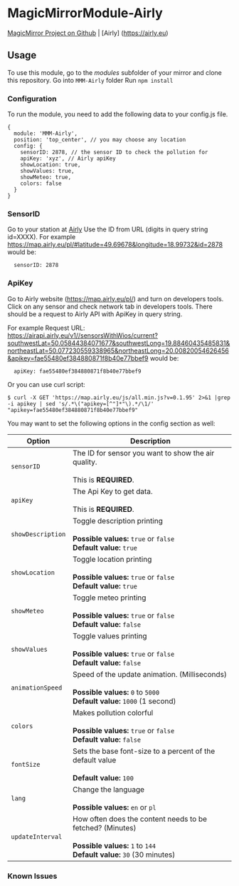 # MagicMirrorModule-Airly

[MagicMirror Project on Github](https://github.com/MichMich/MagicMirror) | [Airly] (https://airly.eu)

## Usage 

To use this module, go to the *modules* subfolder of your mirror and clone this repository.
Go into `MMM-Airly` folder
Run `npm install`

### Configuration

To run the module, you need to add the following data to your config.js file.

```
{
  module: 'MMM-Airly',
  position: 'top_center', // you may choose any location
  config: {
    sensorID: 2878, // the sensor ID to check the pollution for
    apiKey: 'xyz', // Airly apiKey
    showLocation: true,
    showValues: true,
    showMeteo: true,
    colors: false
  }
}
```
### SensorID
Go to your station at [Airly](https://map.airly.eu/pl/)
Use the ID from URL (digits in query string id=XXXX).
For example https://map.airly.eu/pl/#latitude=49.69678&longitude=18.99732&id=2878 would be:
```
  sensorID: 2878
```

### ApiKey
Go to Airly website (https://map.airly.eu/pl/) and turn on developers tools.
Click on any sensor and check network tab in developers tools.
There should be a request to Airly API with ApiKey in query string.

For example Request URL: https://airapi.airly.eu/v1//sensorsWithWios/current?southwestLat=50.05844384071677&southwestLong=19.88460435485831&northeastLat=50.077230559338965&northeastLong=20.00820054626456&apikey=fae55480ef384880871f8b40e77bbef9 would be:
```
  apiKey: fae55480ef384880871f8b40e77bbef9
```
Or you can use curl script:
```
$ curl -X GET 'https://map.airly.eu/js/all.min.js?v=0.1.95' 2>&1 |grep -i apikey | sed 's/.*\("apikey=[^"]*"\).*/\1/'
"apikey=fae55480ef384880871f8b40e77bbef9"
```

You may want to set the following options in the config section as well:

| Option |  Description | 
|---|---|
| `sensorID` | The ID for sensor you want to show the air quality.<br><br>This is **REQUIRED**. | 
| `apiKey` | The Api Key to get data.<br><br>This is **REQUIRED**. | 
| `showDescription` | Toggle description printing<br><br>**Possible values:** `true` or `false`<br>**Default value:** `true` |
| `showLocation` | Toggle location printing<br><br>**Possible values:** `true` or `false`<br>**Default value:** `true` |
| `showMeteo` | Toggle meteo printing<br><br>**Possible values:** `true` or `false`<br>**Default value:** `false` |
| `showValues` | Toggle values printing<br><br>**Possible values:** `true` or `false`<br>**Default value:** `false` | 
| `animationSpeed` | Speed of the update animation. (Milliseconds)<br><br>**Possible values:** `0` to `5000`<br>**Default value:** `1000` (1 second) | 
| `colors` | Makes pollution colorful<br><br>**Possible values:** `true` or `false`<br>**Default value:** `false` | 
| `fontSize` | Sets the base font-size to a percent of the default value<br><br>**Default value:** `100` | 
| `lang` | Change the language<br><br>**Possible values:** `en` or `pl` | 
| `updateInterval` | How often does the content needs to be fetched? (Minutes)<br><br>**Possible values:** `1` to `144`<br>**Default value:** `30` (30 minutes) | 

### Known Issues
